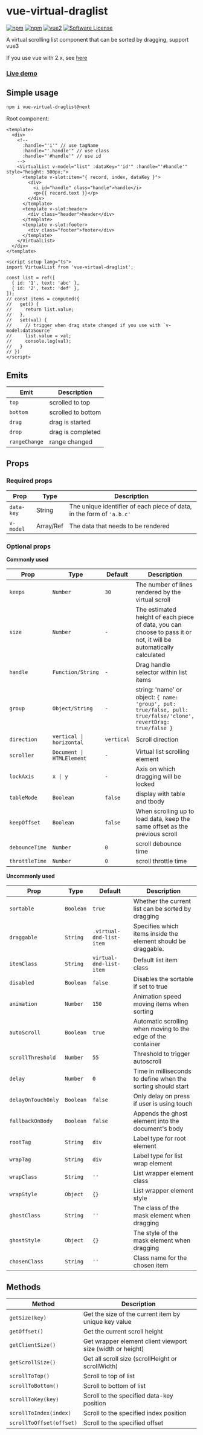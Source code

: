 # vue-virtual-draglist

[![npm](https://img.shields.io/npm/v/vue-virtual-draglist/next.svg)](https://www.npmjs.com/package/vue-virtual-draglist) [![npm](https://img.shields.io/npm/dm/vue-virtual-draglist.svg)](https://www.npmjs.com/package/vue-virtual-draglist) [![vue2](https://img.shields.io/badge/vue-3.x-brightgreen.svg)](https://vuejs.org/) [![Software License](https://img.shields.io/badge/license-MIT-brightgreen.svg)](LICENSE)

A virtual scrolling list component that can be sorted by dragging, support vue3

If you use vue with 2.x, see [here](https://github.com/mfuu/vue-virtual-drag-list)

### [Live demo](https://mfuu.github.io/vue-virtual-drag-list/)

## Simple usage

```bash
npm i vue-virtual-draglist@next
```

Root component:

```vue
<template>
  <div>
    <!--
      :handle="'i'" // use tagName 
      :handle="'.handle'" // use class
      :handle="'#handle'" // use id
    -->
    <VirtualList v-model="list" :dataKey="'id'" :handle="'#handle'" style="height: 500px;">
      <template v-slot:item="{ record, index, dataKey }">
        <div>
          <i id="handle" class="handle">handle</i>
          <p>{{ record.text }}</p>
        </div>
      </template>
      <template v-slot:header>
        <div class="header">header</div>
      </template>
      <template v-slot:footer>
        <div class="footer">footer</div>
      </template>
    </VirtualList>
  </div>
</template>

<script setup lang="ts">
import VirtualList from 'vue-virtual-draglist';

const list = ref([
  { id: '1', text: 'abc' },
  { id: '2', text: 'def' },
]);
// const items = computed({
//   get() {
//     return list.value;
//   },
//   set(val) {
//     // trigger when drag state changed if you use with `v-model:dataSource`
//     list.value = val;
//     console.log(val);
//   }
// })
</script>
```

## Emits

| **Emit**      | **Description**    |
| ------------- | ------------------ |
| `top`         | scrolled to top    |
| `bottom`      | scrolled to bottom |
| `drag`        | drag is started    |
| `drop`        | drag is completed  |
| `rangeChange` | range changed      |

## Props

### Required props

| **Prop**   | **Type**  | **Description**                                                       |
| ---------- | --------- | --------------------------------------------------------------------- |
| `data-key` | String    | The unique identifier of each piece of data, in the form of `'a.b.c'` |
| `v-model`  | Array/Ref | The data that needs to be rendered                                    |

### Optional props

**Commonly used**

| **Prop**       | **Type**                  | **Default** | **Description**                                                                                                   |
| -------------- | ------------------------- | ----------- | ----------------------------------------------------------------------------------------------------------------- |
| `keeps`        | `Number`                  | `30`        | The number of lines rendered by the virtual scroll                                                                |
| `size`         | `Number`                  | `-`         | The estimated height of each piece of data, you can choose to pass it or not, it will be automatically calculated |
| `handle`       | `Function/String`         | `-`         | Drag handle selector within list items                                                                            |
| `group`        | `Object/String`           | `-`         | string: 'name' or object: `{ name: 'group', put: true/false, pull: true/false/'clone', revertDrag: true/false }`  |
| `direction`    | `vertical \| horizontal`  | `vertical`  | Scroll direction                                                                                                  |
| `scroller`     | `Document \| HTMLElement` | `-`         | Virtual list scrolling element                                                                                    |
| `lockAxis`     | `x \| y`                  | `-`         | Axis on which dragging will be locked                                                                             |
| `tableMode`    | `Boolean`                 | `false`     | display with table and tbody                                                                                      |
| `keepOffset`   | `Boolean`                 | `false`     | When scrolling up to load data, keep the same offset as the previous scroll                                       |
| `debounceTime` | `Number`                  | `0`         | scroll debounce time                                                                                              |
| `throttleTime` | `Number`                  | `0`         | scroll throttle time                                                                                              |

**Uncommonly used**

| **Prop**           | **Type**  | **Default**              | **Description**                                               |
| ------------------ | --------- | ------------------------ | ------------------------------------------------------------- |
| `sortable`         | `Boolean` | `true`                   | Whether the current list can be sorted by dragging            |
| `draggable`        | `String`  | `.virtual-dnd-list-item` | Specifies which items inside the element should be draggable. |
| `itemClass`        | `String`  | `virtual-dnd-list-item`  | Default list item class                                       |
| `disabled`         | `Boolean` | `false`                  | Disables the sortable if set to true                          |
| `animation`        | `Number`  | `150`                    | Animation speed moving items when sorting                     |
| `autoScroll`       | `Boolean` | `true`                   | Automatic scrolling when moving to the edge of the container  |
| `scrollThreshold`  | `Number`  | `55`                     | Threshold to trigger autoscroll                               |
| `delay`            | `Number`  | `0`                      | Time in milliseconds to define when the sorting should start  |
| `delayOnTouchOnly` | `Boolean` | `false`                  | Only delay on press if user is using touch                    |
| `fallbackOnBody`   | `Boolean` | `false`                  | Appends the ghost element into the document's body            |
| `rootTag`          | `String`  | `div`                    | Label type for root element                                   |
| `wrapTag`          | `String`  | `div`                    | Label type for list wrap element                              |
| `wrapClass`        | `String`  | `''`                     | List wrapper element class                                    |
| `wrapStyle`        | `Object`  | `{}`                     | List wrapper element style                                    |
| `ghostClass`       | `String`  | `''`                     | The class of the mask element when dragging                   |
| `ghostStyle`       | `Object`  | `{}`                     | The style of the mask element when dragging                   |
| `chosenClass`      | `String`  | `''`                     | Class name for the chosen item                                |

## Methods

| **Method**               | **Description**                                            |
| ------------------------ | ---------------------------------------------------------- |
| `getSize(key)`           | Get the size of the current item by unique key value       |
| `getOffset()`            | Get the current scroll height                              |
| `getClientSize()`        | Get wrapper element client viewport size (width or height) |
| `getScrollSize()`        | Get all scroll size (scrollHeight or scrollWidth)          |
| `scrollToTop()`          | Scroll to top of list                                      |
| `scrollToBottom()`       | Scroll to bottom of list                                   |
| `scrollToKey(key)`       | Scroll to the specified data-key position                  |
| `scrollToIndex(index)`   | Scroll to the specified index position                     |
| `scrollToOffset(offset)` | Scroll to the specified offset                             |
